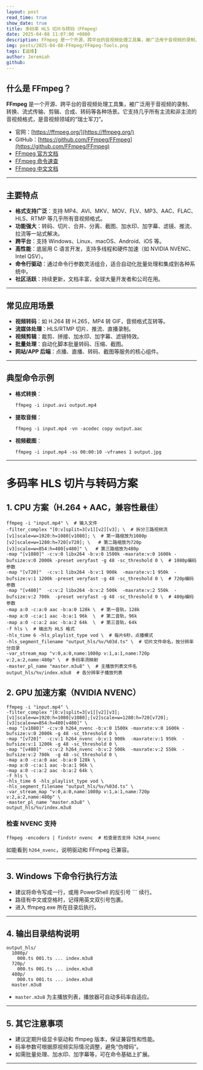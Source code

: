 ```yaml
---
layout: post
read_time: true
show_date: true
title: 多码率 HLS 切片与转码（FFmpeg）
date: 2025-04-08 11:07:00 +0800
description: FFmpeg 是一个开源、跨平台的音视频处理工具集，被广泛用于音视频的录制、转换、流式传输、剪辑、合成、转码等各种场景。
img: posts/2025-04-08-FFmpeg/FFmpeg-Tools.png
tags: [运维]
author: Jeremiah
github: 
---
```


## 什么是 FFmpeg？

**FFmpeg** 是一个开源、跨平台的音视频处理工具集，被广泛用于音视频的录制、转换、流式传输、剪辑、合成、转码等各种场景。它支持几乎所有主流和非主流的音视频格式，是音视频领域的“瑞士军刀”。

- 官网：[https://ffmpeg.org/](https://ffmpeg.org/)
- GitHub：[https://github.com/FFmpeg/FFmpeg](https://github.com/FFmpeg/FFmpeg)
- [FFmpeg 官方文档](https://ffmpeg.org/documentation.html)
- [FFmpeg 命令速查](https://ffmpeg.org/ffmpeg.html)
- [FFmpeg 中文文档](https://ffmpeg.wiki/)

---

## 主要特点

- **格式支持广泛**：支持 MP4、AVI、MKV、MOV、FLV、MP3、AAC、FLAC、HLS、RTMP 等几乎所有音视频格式。
- **功能强大**：转码、切片、合并、分离、截图、加水印、加字幕、滤镜、推流、拉流等一站式解决。
- **跨平台**：支持 Windows、Linux、macOS、Android、iOS 等。
- **高性能**：底层用 C 语言开发，支持多线程和硬件加速（如 NVIDIA NVENC、Intel QSV）。
- **命令行驱动**：通过命令行参数灵活组合，适合自动化批量处理和集成到各种系统中。
- **社区活跃**：持续更新，文档丰富，全球大量开发者和公司在用。

---

## 常见应用场景

- **视频转码**：如 H.264 转 H.265，MP4 转 GIF，音频格式互转等。
- **流媒体处理**：HLS/RTMP 切片、推流、直播录制。
- **视频剪辑**：裁剪、拼接、加水印、加字幕、滤镜特效。
- **批量处理**：自动化脚本批量转码、压缩、截图。
- **网站/APP 后端**：点播、直播、转码、截图等服务的核心组件。

---

## 典型命令示例

- **格式转换**：
  ```shell
  ffmpeg -i input.avi output.mp4
  ```
- **提取音频**：
  ```shell
  ffmpeg -i input.mp4 -vn -acodec copy output.aac
  ```
- **视频截图**：
  ```shell
  ffmpeg -i input.mp4 -ss 00:00:10 -vframes 1 output.jpg
  ```

---

# 多码率 HLS 切片与转码方案

## 1. CPU 方案（H.264 + AAC，兼容性最佳）

```shell
ffmpeg -i "input.mp4" \  # 输入文件
-filter_complex "[0:v]split=3[v1][v2][v3]; \  # 拆分三路视频流
[v1]scale=w=1920:h=1080[v1080]; \  # 第一路缩放为1080p
[v2]scale=w=1280:h=720[v720]; \   # 第二路缩放为720p
[v3]scale=w=854:h=480[v480]" \   # 第三路缩放为480p
-map "[v1080]" -c:v:0 libx264 -b:v:0 1500k -maxrate:v:0 1600k -bufsize:v:0 2000k -preset veryfast -g 48 -sc_threshold 0 \  # 1080p编码参数
-map "[v720]"  -c:v:1 libx264 -b:v:1 900k  -maxrate:v:1 950k  -bufsize:v:1 1200k -preset veryfast -g 48 -sc_threshold 0 \  # 720p编码参数
-map "[v480]"  -c:v:2 libx264 -b:v:2 500k  -maxrate:v:2 550k  -bufsize:v:2 700k  -preset veryfast -g 48 -sc_threshold 0 \  # 480p编码参数
-map a:0 -c:a:0 aac -b:a:0 128k \  # 第一音轨，128k
-map a:0 -c:a:1 aac -b:a:1 96k  \  # 第二音轨，96k
-map a:0 -c:a:2 aac -b:a:2 64k  \  # 第三音轨，64k
-f hls \  # 输出为 HLS 格式
-hls_time 6 -hls_playlist_type vod \  # 每片6秒，点播模式
-hls_segment_filename "output_hls/%v/%03d.ts" \  # 切片文件命名，按分辨率分目录
-var_stream_map "v:0,a:0,name:1080p v:1,a:1,name:720p v:2,a:2,name:480p" \  # 多码率流映射
-master_pl_name "master.m3u8" \  # 主播放列表文件名
output_hls/%v/index.m3u8  # 各分辨率子播放列表
```

## 2. GPU 加速方案（NVIDIA NVENC）

```shell
ffmpeg -i "input.mp4" \
-filter_complex "[0:v]split=3[v1][v2][v3];[v1]scale=w=1920:h=1080[v1080];[v2]scale=w=1280:h=720[v720];[v3]scale=w=854:h=480[v480]" \
-map "[v1080]" -c:v:0 h264_nvenc -b:v:0 1500k -maxrate:v:0 1600k -bufsize:v:0 2000k -g 48 -sc_threshold 0 \
-map "[v720]"  -c:v:1 h264_nvenc -b:v:1 900k  -maxrate:v:1 950k  -bufsize:v:1 1200k -g 48 -sc_threshold 0 \
-map "[v480]"  -c:v:2 h264_nvenc -b:v:2 500k  -maxrate:v:2 550k  -bufsize:v:2 700k  -g 48 -sc_threshold 0 \
-map a:0 -c:a:0 aac -b:a:0 128k \
-map a:0 -c:a:1 aac -b:a:1 96k \
-map a:0 -c:a:2 aac -b:a:2 64k \
-f hls \
-hls_time 6 -hls_playlist_type vod \
-hls_segment_filename "output_hls/%v/%03d.ts" \
-var_stream_map "v:0,a:0,name:1080p v:1,a:1,name:720p v:2,a:2,name:480p" \
-master_pl_name "master.m3u8" \
output_hls/%v/index.m3u8
```

### 检查 NVENC 支持

```shell
ffmpeg -encoders | findstr nvenc  # 检查是否支持 h264_nvenc
```
如能看到 `h264_nvenc`，说明驱动和 FFmpeg 已兼容。

---

## 3. Windows 下命令行执行方法

- 建议将命令写成一行，或用 PowerShell 的反引号 `\`` 续行。
- 路径有中文或空格时，记得用英文双引号包裹。
- 进入 ffmpeg.exe 所在目录后执行。

---

## 4. 输出目录结构说明

```
output_hls/
  1080p/
    000.ts 001.ts ... index.m3u8
  720p/
    000.ts 001.ts ... index.m3u8
  480p/
    000.ts 001.ts ... index.m3u8
  master.m3u8
```
- `master.m3u8` 为主播放列表，播放器可自动多码率自适应。

---

## 5. 其它注意事项

- 建议定期升级显卡驱动和 ffmpeg 版本，保证兼容性和性能。
- 码率参数可根据原视频实际情况调整，避免“伪增码”。
- 如需批量处理、加水印、加字幕等，可在命令基础上扩展。

---

